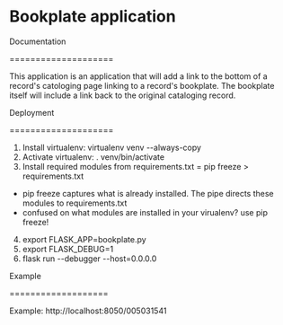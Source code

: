Bookplate application
=====================

Documentation

====================

This application is an application that will add a link to the bottom of a record's catologing page linking to a record's bookplate. The bookplate
itself will include a link back to the original cataloging record.


Deployment


====================




1. Install virtualenv: virtualenv venv --always-copy
2. Activate virtualenv: . venv/bin/activate
3. Install required modules from requirements.txt = pip freeze > requirements.txt
 - pip freeze captures what is already installed. The pipe directs these modules to requirements.txt
 - confused on what modules are installed in your virualenv? use pip freeze!
4.  export FLASK_APP=bookplate.py
5. export FLASK_DEBUG=1
6. flask run --debugger --host=0.0.0.0


Example

===================

Example: http://localhost:8050/005031541
